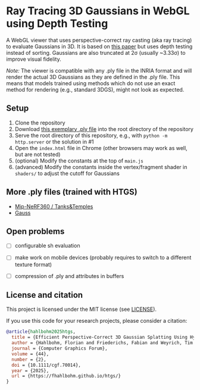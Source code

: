 # Ray Tracing 3D Gaussians in WebGL using Depth Testing

A WebGL viewer that uses perspective-correct ray casting (aka ray tracing) to evaluate Gaussians in 3D.
It is based on [this paper](https://fhahlbohm.github.io/htgs/) but uses depth testing instead of sorting.
Gaussians are also truncated at 2σ (usually ~3.33σ) to improve visual fidelity.

*Note:* The viewer is compatible with any .ply file in the INRIA format and will render the actual 3D Gaussians as they are defined in the .ply file.
This means that models trained using methods which do not use an exact method for rendering (e.g., standard 3DGS), might not look as expected.


## Setup
1. Clone the repository
2. Download [this exemplary .ply file](https://cloud.tu-braunschweig.de/s/Z2d7RKS9Y6kTQNz) into the root directory of the repository
3. Serve the root directory of this repository, e.g., with `python -m http.server` or the solution in #1
4. Open the `index.html` file in Chrome (other browsers may work as well, but are not tested)
5. (optional) Modify the constants at the top of `main.js`
6. (advanced) Modify the constants inside the vertex/fragment shader in `shaders/` to adjust the cutoff for Gaussians


## More .ply files (trained with HTGS)

- [Mip-NeRF360 / Tanks&Temples](https://cloud.tu-braunschweig.de/s/d3waK4P6TxAGASP)
- [Gauss](https://cloud.tu-braunschweig.de/s/bCdnKQ8Bsz9ombw)


## Open problems

- [ ] configurable sh evaluation
- [ ] make work on mobile devices (probably requires to switch to a different texture format)
- [ ] compression of .ply and attributes in buffers


## License and citation

This project is licensed under the MIT license (see [LICENSE](LICENSE)).

If you use this code for your research projects, please consider a citation:
```bibtex
@article{hahlbohm2025htgs,
  title = {Efficient Perspective-Correct 3D Gaussian Splatting Using Hybrid Transparency}, 
  author = {Hahlbohm, Florian and Friederichs, Fabian and Weyrich, Tim and Franke, Linus and Kappel, Moritz and Castillo, Susana and Stamminger, Marc and Eisemann, Martin and Magnor, Marcus},
  journal = {Computer Graphics Forum},
  volume = {44},
  number = {2},
  doi = {10.1111/cgf.70014},
  year = {2025},
  url = {https://fhahlbohm.github.io/htgs/}
}
```
